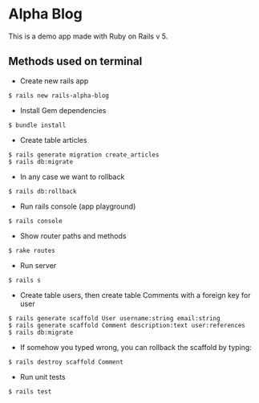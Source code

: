 # Alpha Blog

This is a demo app made with Ruby on Rails v 5. 

## Methods used on terminal

* Create new rails app

```console
$ rails new rails-alpha-blog
```

* Install Gem dependencies

```console
$ bundle install
```

* Create table articles

```console
$ rails generate migration create_articles
$ rails db:migrate
```

* In any case we want to rollback

```console
$ rails db:rollback
```

* Run rails console (app playground)

```console
$ rails console
```

* Show router paths and methods

```console
$ rake routes
```

* Run server

```console
$ rails s
```

* Create table users, then create table Comments with a foreign key for user

```console
$ rails generate scaffold User username:string email:string
$ rails generate scaffold Comment description:text user:references
$ rails db:migrate
```

* If somehow you typed wrong, you can rollback the scaffold by typing:

```console
$ rails destroy scaffold Comment
```

* Run unit tests

```console
$ rails test
```
